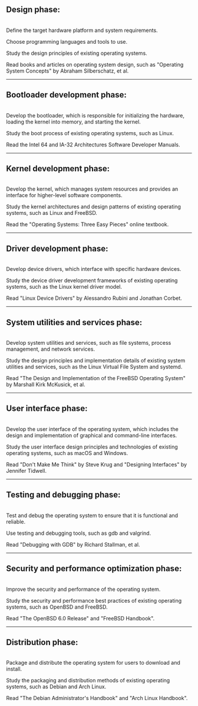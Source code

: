 ## Design phase:
\
Define the target hardware platform and system requirements.

Choose programming languages and tools to use.

Study the design principles of existing operating systems.

Read books and articles on operating system design, such as "Operating System Concepts" by Abraham Silberschatz, et al.

---
## Bootloader development phase:
\
Develop the bootloader, which is responsible for initializing the hardware, loading the kernel into memory, and starting the kernel.

Study the boot process of existing operating systems, such as Linux.

Read the Intel 64 and IA-32 Architectures Software Developer Manuals.

---
## Kernel development phase:
\
Develop the kernel, which manages system resources and provides an interface for higher-level software components.

Study the kernel architectures and design patterns of existing operating systems, such as Linux and FreeBSD.

Read the "Operating Systems: Three Easy Pieces" online textbook.

---
## Driver development phase:
\
Develop device drivers, which interface with specific hardware devices.

Study the device driver development frameworks of existing operating systems, such as the Linux kernel driver model.

Read "Linux Device Drivers" by Alessandro Rubini and Jonathan Corbet.

---
## System utilities and services phase:
\
Develop system utilities and services, such as file systems, process management, and network services.

Study the design principles and implementation details of existing system utilities and services, such as the Linux Virtual File System and systemd.

Read "The Design and Implementation of the FreeBSD Operating System" by Marshall Kirk McKusick, et al.

---
## User interface phase:
\
Develop the user interface of the operating system, which includes the design and implementation of graphical and command-line interfaces.

Study the user interface design principles and technologies of existing operating systems, such as macOS and Windows.

Read "Don't Make Me Think" by Steve Krug and "Designing Interfaces" by Jennifer Tidwell.

---
## Testing and debugging phase:
\
Test and debug the operating system to ensure that it is functional and reliable.

Use testing and debugging tools, such as gdb and valgrind.

Read "Debugging with GDB" by Richard Stallman, et al.

----
## Security and performance optimization phase:
\
Improve the security and performance of the operating system.

Study the security and performance best practices of existing operating systems, such as OpenBSD and FreeBSD.

Read "The OpenBSD 6.0 Release" and "FreeBSD Handbook".

---
## Distribution phase:
\
Package and distribute the operating system for users to download and install.

Study the packaging and distribution methods of existing operating systems, such as Debian and Arch Linux.

Read "The Debian Administrator's Handbook" and "Arch Linux Handbook".

